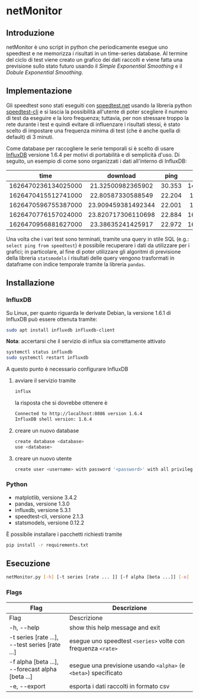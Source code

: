 # netMonitor

## Introduzione
netMonitor è uno script in python che periodicamente esegue uno speedtest e ne memorizza i risultati in un time-series database. 
Al termine del ciclo di test viene creato un grafico dei dati raccolti e viene fatta una previsione sullo stato futuro usando il *Simple Exponential Smoothing* e il *Dobule Exponential Smoothing*.

## Implementazione

Gli speedtest sono stati eseguiti con [speedtest.net](https://www.speedtest.net/) usando la libreria python [speedtest-cli](https://pypi.org/project/speedtest-cli/) e si lascia la possibilità all'utente di poter scegliere il numero di test da eseguire e la loro frequenza; tuttavia, per non stressare troppo la rete durante i test e quindi evitare di influenzare i risultati stessi, è stato scelto di impostare una frequenza minima di test (che è anche quella di default) di 3 minuti. 

Come database per raccogliere le serie temporali si è scelto di usare [InfluxDB](https://www.influxdata.com/) versione 1.6.4 per motivi di portabilità e di semplicità d'uso. 
Di seguito, un esempio di come sono organizzati i dati all'interno di InfluxDB:

|         time        |      download      |  ping  |       upload       |
|:-------------------:|:------------------:|:------:|:------------------:|
| 1626470236134025000 | 21.32500982365902  | 30.353 | 14.516783280552598 |
| 1626470415512741000 | 22.80587330588549  | 22.204 | 16.20905327065146  |
| 1626470596755387000 | 23.909459381492344 | 22.001 | 16.17956008944771  |
| 1626470776157024000 | 23.820717306110698 | 22.884 | 16.240073142308347 |
| 1626470956881627000 | 23.38635241425917  | 22.972 | 16.380493128365202 |

Una volta che i vari test sono terminati, tramite una query in stile SQL (e.g.: `select ping from speedtest`) è possibile recuperare i dati da utilizzare per i grafici; in particolare, al fine di poter utilizzare gli algoritmi di previsione della libreria `statsmodels` i risultati delle query vengono trasformati in dataframe con indice temporale tramite la libreria `pandas`.


## Installazione

### InfluxDB

Su Linux, per quanto riguarda le derivate Debian, la versione 1.6.1 di InfluxDB può essere ottenuta tramite:
```bash
sudo apt install influxdb influxdb-client
```
**Nota**: accertarsi che il servizio di influx sia correttamente attivato

```bash
systemctl status influxdb
sudo systemctl restart influxdb
```
A questo punto è necessario configurare InfluxDB

1. avviare il servizio tramite
    ```bash
    influx
    ```
    la risposta che si dovrebbe ottenere è
    ```bash
    Connected to http://localhost:8086 version 1.6.4
    InfluxDB shell version: 1.6.4
    ```
2. creare un nuovo database
    ```bash
    create database <database>
    use <database>
    ```
3. creare un nuovo utente
    ```bash
    create user <username> with password '<password>' with all privileges
    ```

### Python

- matplotlib, versione 3.4.2 
- pandas, versione 1.3.0 
- influxdb, versione 5.3.1 
- speedtest-cli, versione 2.1.3 
- statsmodels, versione 0.12.2

È possibile installare i pacchetti richiesti tramite

```bash
pip install -r requirements.txt
```

## Esecuzione
```bash
netMonitor.py [-h] [-t series [rate ... ]] [-f alpha [beta ...]] [-e]
```

### Flags

| Flag                                                  | Descrizione                                                     |
|-------------------------------------------------------|-----------------------------------------------------------------|
| Flag                                                  | Descrizione                                                     |
| -h, --help                                            | show this help message and exit                                 |
| -t series [rate ...],<br/> --test series [rate ...]   | esegue uno speedtest `<series>` volte con frequenza `<rate>`    |
| -f alpha [beta ...],<br/> --forecast alpha [beta ...] | esegue una previsione usando `<alpha>` (e `<beta>`) specificato |
| -e, --export                                          | esporta i dati raccolti in formato csv                          |